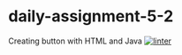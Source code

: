 # daily-assignment-5-2
Creating button with HTML and Java
[![linter](https://github.com/Santiago-zavala-barrett/daily-assignment-5-2/workflows/linter/badge.svg)](https://github.com/marketplace/actions/super-linter)
